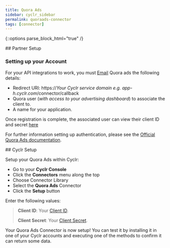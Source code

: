 ```yaml
---
title: Quora Ads
sidebar: cyclr_sidebar
permalink: quoraads-connector
tags: [connector]
---
```

{::options parse_block_html="true" /}
<section class="card">
## Partner Setup

### Setting up your Account

For your API integrations to work, you must [Email](ads-api-help@quora.com) Quora ads the following details:

- Redirect URI: https://*Your Cyclr service domain e.g. app-h.cyclr.com*/connector/callback
- Quora user (*with access to your advertising dashboard*) to associate the client to.
- A name for your application. 

Once registration is complete, the associated user can view their client ID and secret [here](https://www.quora.com/ads/oauth_client_data)

For further information setting up authentication, please see the [Official Quora Ads documentation](https://www.quora.com/ads/api9169a6d6e9b42452d500a61717d87d15d5fa49ec5b53030741178130#section/Authentication).


</section>
<section class="card">
## Cyclr Setup

Setup your Quora Ads within Cyclr:

- Go to your **Cyclr Console**
- Click the **Connectors** menu along the top
- Choose Connector Library
- Select the  **Quora Ads** Connector
- Click the **Setup** button

Enter the following values:


> **Client ID**: Your [Client ID](https://www.quora.com/ads/oauth_client_data).
>
> **Client Secret**: Your [Client Secret](https://www.quora.com/ads/oauth_client_data).

Your Quora Ads Connector is now setup! You can test it by installing it in one of your Cyclr accounts and executing one of the methods to confirm it can return some data.

</section>
